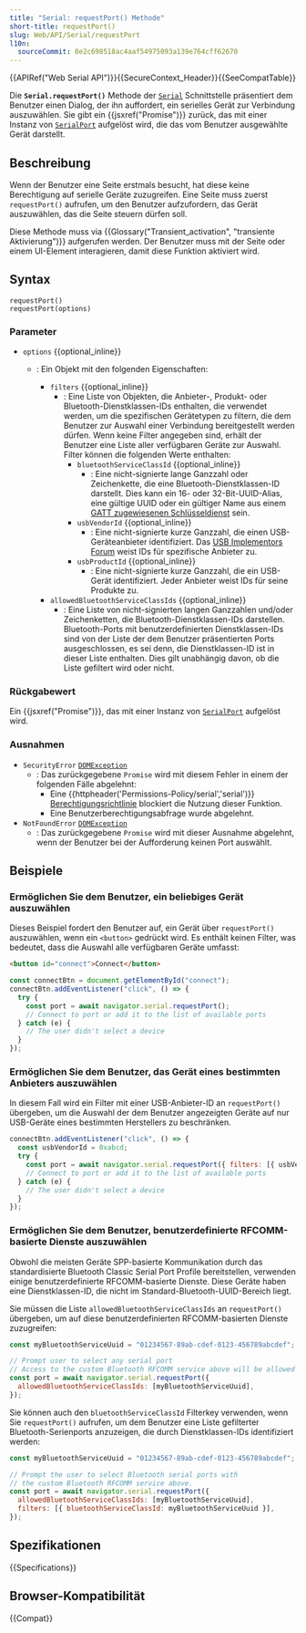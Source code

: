```yaml
---
title: "Serial: requestPort() Methode"
short-title: requestPort()
slug: Web/API/Serial/requestPort
l10n:
  sourceCommit: 0e2c698518ac4aaf54975093a139e764cff62670
---
```


{{APIRef("Web Serial API")}}{{SecureContext_Header}}{{SeeCompatTable}}

Die **`Serial.requestPort()`** Methode der [`Serial`](/de/docs/Web/API/Serial) Schnittstelle präsentiert dem Benutzer einen Dialog, der ihn auffordert, ein serielles Gerät zur Verbindung auszuwählen. Sie gibt ein {{jsxref("Promise")}} zurück, das mit einer Instanz von [`SerialPort`](/de/docs/Web/API/SerialPort) aufgelöst wird, die das vom Benutzer ausgewählte Gerät darstellt.

## Beschreibung

Wenn der Benutzer eine Seite erstmals besucht, hat diese keine Berechtigung auf serielle Geräte zuzugreifen. Eine Seite muss zuerst `requestPort()` aufrufen, um den Benutzer aufzufordern, das Gerät auszuwählen, das die Seite steuern dürfen soll.

Diese Methode muss via {{Glossary("Transient_activation", "transiente Aktivierung")}} aufgerufen werden. Der Benutzer muss mit der Seite oder einem UI-Element interagieren, damit diese Funktion aktiviert wird.

## Syntax

```js-nolint
requestPort()
requestPort(options)
```

### Parameter

- `options` {{optional_inline}}

  - : Ein Objekt mit den folgenden Eigenschaften:

    - `filters` {{optional_inline}}
      - : Eine Liste von Objekten, die Anbieter-, Produkt- oder Bluetooth-Dienstklassen-IDs enthalten, die verwendet werden, um die spezifischen Gerätetypen zu filtern, die dem Benutzer zur Auswahl einer Verbindung bereitgestellt werden dürfen. Wenn keine Filter angegeben sind, erhält der Benutzer eine Liste aller verfügbaren Geräte zur Auswahl. Filter können die folgenden Werte enthalten:
        - `bluetoothServiceClassId` {{optional_inline}}
          - : Eine nicht-signierte lange Ganzzahl oder Zeichenkette, die eine Bluetooth-Dienstklassen-ID darstellt. Dies kann ein 16- oder 32-Bit-UUID-Alias, eine gültige UUID oder ein gültiger Name aus einem [GATT zugewiesenen Schlüsseldienst](https://github.com/WebBluetoothCG/registries/blob/master/gatt_assigned_services.txt) sein.
        - `usbVendorId` {{optional_inline}}
          - : Eine nicht-signierte kurze Ganzzahl, die einen USB-Geräteanbieter identifiziert. Das [USB Implementors Forum](https://www.usb.org/) weist IDs für spezifische Anbieter zu.
        - `usbProductId` {{optional_inline}}
          - : Eine nicht-signierte kurze Ganzzahl, die ein USB-Gerät identifiziert. Jeder Anbieter weist IDs für seine Produkte zu.
    - `allowedBluetoothServiceClassIds` {{optional_inline}}
      - : Eine Liste von nicht-signierten langen Ganzzahlen und/oder Zeichenketten, die Bluetooth-Dienstklassen-IDs darstellen. Bluetooth-Ports mit benutzerdefinierten Dienstklassen-IDs sind von der Liste der dem Benutzer präsentierten Ports ausgeschlossen, es sei denn, die Dienstklassen-ID ist in dieser Liste enthalten. Dies gilt unabhängig davon, ob die Liste gefiltert wird oder nicht.

### Rückgabewert

Ein {{jsxref("Promise")}}, das mit einer Instanz von [`SerialPort`](/de/docs/Web/API/SerialPort) aufgelöst wird.

### Ausnahmen

- `SecurityError` [`DOMException`](/de/docs/Web/API/DOMException)
  - : Das zurückgegebene `Promise` wird mit diesem Fehler in einem der folgenden Fälle abgelehnt:
    - Eine {{httpheader('Permissions-Policy/serial','serial')}} [Berechtigungsrichtlinie](/de/docs/Web/HTTP/Permissions_Policy) blockiert die Nutzung dieser Funktion.
    - Eine Benutzerberechtigungsabfrage wurde abgelehnt.
- `NotFoundError` [`DOMException`](/de/docs/Web/API/DOMException)
  - : Das zurückgegebene `Promise` wird mit dieser Ausnahme abgelehnt, wenn der Benutzer bei der Aufforderung keinen Port auswählt.

## Beispiele

### Ermöglichen Sie dem Benutzer, ein beliebiges Gerät auszuwählen

Dieses Beispiel fordert den Benutzer auf, ein Gerät über `requestPort()` auszuwählen, wenn ein `<button>` gedrückt wird. Es enthält keinen Filter, was bedeutet, dass die Auswahl alle verfügbaren Geräte umfasst:

```html
<button id="connect">Connect</button>
```

```js
const connectBtn = document.getElementById("connect");
connectBtn.addEventListener("click", () => {
  try {
    const port = await navigator.serial.requestPort();
    // Connect to port or add it to the list of available ports
  } catch (e) {
    // The user didn't select a device
  }
});
```

### Ermöglichen Sie dem Benutzer, das Gerät eines bestimmten Anbieters auszuwählen

In diesem Fall wird ein Filter mit einer USB-Anbieter-ID an `requestPort()` übergeben, um die Auswahl der dem Benutzer angezeigten Geräte auf nur USB-Geräte eines bestimmten Herstellers zu beschränken.

```js
connectBtn.addEventListener("click", () => {
  const usbVendorId = 0xabcd;
  try {
    const port = await navigator.serial.requestPort({ filters: [{ usbVendorId }] });
    // Connect to port or add it to the list of available ports
  } catch (e) {
    // The user didn't select a device
  }
});
```

### Ermöglichen Sie dem Benutzer, benutzerdefinierte RFCOMM-basierte Dienste auszuwählen

Obwohl die meisten Geräte SPP-basierte Kommunikation durch das standardisierte Bluetooth Classic Serial Port Profile bereitstellen, verwenden einige benutzerdefinierte RFCOMM-basierte Dienste. Diese Geräte haben eine Dienstklassen-ID, die nicht im Standard-Bluetooth-UUID-Bereich liegt.

Sie müssen die Liste `allowedBluetoothServiceClassIds` an `requestPort()` übergeben, um auf diese benutzerdefinierten RFCOMM-basierten Dienste zuzugreifen:

```js
const myBluetoothServiceUuid = "01234567-89ab-cdef-0123-456789abcdef";

// Prompt user to select any serial port
// Access to the custom Bluetooth RFCOMM service above will be allowed
const port = await navigator.serial.requestPort({
  allowedBluetoothServiceClassIds: [myBluetoothServiceUuid],
});
```

Sie können auch den `bluetoothServiceClassId` Filterkey verwenden, wenn Sie `requestPort()` aufrufen, um dem Benutzer eine Liste gefilterter Bluetooth-Serienports anzuzeigen, die durch Dienstklassen-IDs identifiziert werden:

```js
const myBluetoothServiceUuid = "01234567-89ab-cdef-0123-456789abcdef";

// Prompt the user to select Bluetooth serial ports with
// the custom Bluetooth RFCOMM service above.
const port = await navigator.serial.requestPort({
  allowedBluetoothServiceClassIds: [myBluetoothServiceUuid],
  filters: [{ bluetoothServiceClassId: myBluetoothServiceUuid }],
});
```

## Spezifikationen

{{Specifications}}

## Browser-Kompatibilität

{{Compat}}
